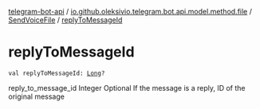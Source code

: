 [telegram-bot-api](../../index.md) / [io.github.oleksivio.telegram.bot.api.model.method.file](../index.md) / [SendVoiceFile](index.md) / [replyToMessageId](./reply-to-message-id.md)

# replyToMessageId

`val replyToMessageId: `[`Long`](https://kotlinlang.org/api/latest/jvm/stdlib/kotlin/-long/index.html)`?`

reply_to_message_id	Integer	Optional	If the message is a reply, ID of the original message

